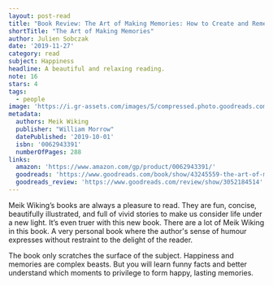 ```yaml
---
layout: post-read
title: "Book Review: The Art of Making Memories: How to Create and Remember Happy Moments"
shortTitle: "The Art of Making Memories"
author: Julien Sobczak
date: '2019-11-27'
category: read
subject: Happiness
headline: A beautiful and relaxing reading.
note: 16
stars: 4
tags:
  - people
image: 'https://i.gr-assets.com/images/S/compressed.photo.goodreads.com/books/1546272513l/43245559.jpg'
metadata:
  authors: Meik Wiking
  publisher: "William Morrow"
  datePublished: '2019-10-01'
  isbn: '0062943391'
  numberOfPages: 288
links:
  amazon: 'https://www.amazon.com/gp/product/0062943391/'
  goodreads: 'https://www.goodreads.com/book/show/43245559-the-art-of-making-memories'
  goodreads_review: 'https://www.goodreads.com/review/show/3052184514'
---
```


Meik Wiking’s books are always a pleasure to read. They are fun, concise, beautifully illustrated, and full of vivid stories to make us consider life under a new light. It’s even truer with this new book. There are a lot of Meik Wiking in this book. A very personal book where the author's sense of humour expresses without restraint to the delight of the reader.

The book only scratches the surface of the subject. Happiness and memories are complex beasts. But you will learn funny facts and better understand which moments to privilege to form happy, lasting memories.
